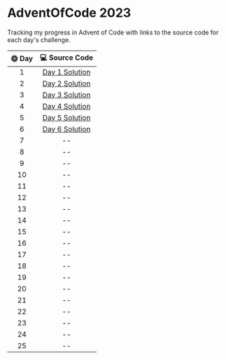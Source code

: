 # AdventOfCode 2023

Tracking my progress in Advent of Code with links to the source code for each day's challenge.

|      🌞 Day       |                                              💻 Source Code                                              |
|:-----------------:|:--------------------------------------------------------------------------------------------------------:|
|         1         | [Day 1 Solution](https://github.com/see-quick/AdventOfCode/blob/main/_2023/src/advent/of/code/day1.java) |
|         2         | [Day 2 Solution](https://github.com/see-quick/AdventOfCode/blob/main/_2023/src/advent/of/code/day2.java) |
|         3         | [Day 3 Solution](https://github.com/see-quick/AdventOfCode/blob/main/_2023/src/advent/of/code/day3.java) |
|         4         | [Day 4 Solution](https://github.com/see-quick/AdventOfCode/blob/main/_2023/src/advent/of/code/day4.java) |
|         5         | [Day 5 Solution](https://github.com/see-quick/AdventOfCode/blob/main/_2023/src/advent/of/code/day5.java) |
|         6         | [Day 6 Solution](https://github.com/see-quick/AdventOfCode/blob/main/_2023/src/advent/of/code/day6.java) |
|         7         |                                                    --                                                    |
|         8         |                                                    --                                                    |
|         9         |                                                    --                                                    |
|        10         |                                                    --                                                    |
|        11         |                                                    --                                                    |
|        12         |                                                    --                                                    |
|        13         |                                                    --                                                    |
|        14         |                                                    --                                                    |
|        15         |                                                    --                                                    |
|        16         |                                                    --                                                    |
|        17         |                                                    --                                                    |
|        18         |                                                    --                                                    |
|        19         |                                                    --                                                    |
|        20         |                                                    --                                                    |
|        21         |                                                    --                                                    |
|        22         |                                                    --                                                    |
|        23         |                                                    --                                                    |
|        24         |                                                    --                                                    |
|        25         |                                                    --                                                    |
